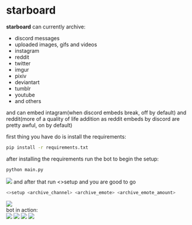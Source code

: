 # starboard
**starboard** can currently archive:
 - discord messages
 - uploaded images, gifs and videos
 - instagram
 - reddit  
 - twitter
 - imgur
 - pixiv
 - deviantart
 - tumblr
 - youtube
 - and others  

and can embed intagram(when discord embeds break, off by default) and reddit(more of a quality of life addition as reddit embeds by discord are pretty awful, on by default) 

first thing you have do is install the requirements:  
```bash
pip install -r requirements.txt
```
after installing the requirements run the bot to begin the setup:  
```bash
python main.py
```
![](https://i.imgur.com/L3Y2Cw6.png)
and after that run <>setup and you are good to go 
```bash
<>setup <archive_channel> <archive_emote> <archive_emote_amount>
```
![](https://i.imgur.com/phtqFzP.png)  
bot in action:  
![](https://i.imgur.com/9iqu2fe.png)
![](https://i.imgur.com/jmo6ATN.png)
![](https://i.imgur.com/4KwiKbf.png)
![](https://i.imgur.com/bv33XMc.png)